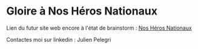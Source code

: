 
# Gloire à Nos Héros Nationaux

Lien du futur site web encore à l'état de brainstorm : [Nos Héros Nationaux](https://www.nosherosnationaux.com/)

Contactes moi sur linkedin : Julien Pelegri
